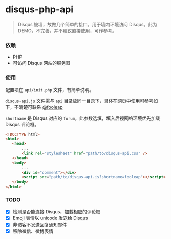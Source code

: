 disqus-php-api
===========

> Disqus 被墙，故做几个简单的接口，用于墙内环境访问 Disqus。此为 DEMO，不完善，并不建议直接使用，可作参考。

### 依赖

* PHP
* 可访问 Disqus 网站的服务器

### 使用


配置项在 `api/init.php` 文件，有简单说明。

`disqus-api.js` 文件需与 `api` 目录放同一目录下，具体在网页中使用可参考如下，不清楚可联系 [@fooleap](http://blog.fooleap.org)

`shortname` 是 Disqus 对应的 `forum`，此参数选填，填入后视网络环境优先加载 Disqus 评论框。

```html
<!DOCTYPE html>
<html>
   <head>
       ...
       <link rel="stylesheet" href="path/to/disqus-api.css" />
   </head>
   <body>
       ...
       <div id="comment"></div>
       <script src="path/to/disqus-api.js?shortname=fooleap"></script>
   </body>
</html>
```

### TODO

- [x] 检测是否能连接 Disqus，加载相应的评论框
- [x] Emoji 表情以 unicode 发送给 Disqus
- [x] 非访客不发送回复通知邮件
- [x] 移除微信、微博表情
